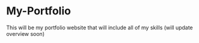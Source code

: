 # My-Portfolio
This will be my portfolio website that will include all of my skills
(will update overview soon)
